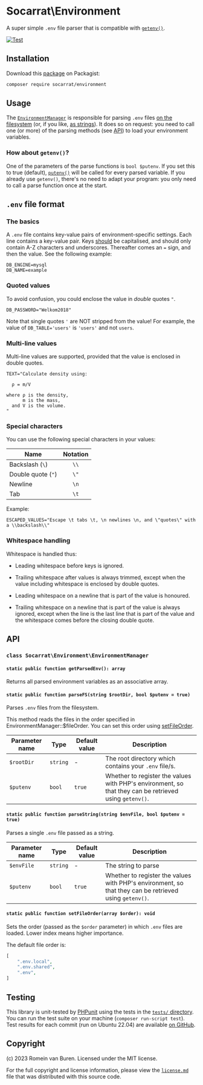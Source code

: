 # Socarrat\Environment

A super simple `.env` file parser that is compatible with [`getenv()`](https://www.php.net/manual/en/function.getenv.php).

[![Test](https://github.com/socarrat-php/environment/actions/workflows/test.yml/badge.svg?event=push)](https://github.com/socarrat-php/environment/actions/workflows/test.yml)

## Installation

Download this [package](https://packagist.org/packages/socarrat/environment) on Packagist:

```sh
composer require socarrat/environment
```

## Usage

The [`EnvironmentManager`](#class-socarratenvironmentenvironmentmanager) is responsible for parsing `.env` files [on the filesystem](#static-public-function-parsefsstring-rootdir-bool-putenv--true) (or, if you like, [as strings](#static-public-function-parsestringstring-envfile-bool-putenv--true)). It does so on request: you need to call one (or more) of the parsing methods (see [API](#api)) to load your environment variables.

### How about `getenv()`?

One of the parameters of the parse functions is `bool $putenv`. If you set this to true (default), [`putenv()`](https://www.php.net/manual/en/function.putenv.php) will be called for every parsed variable. If you already use `getenv()`, there's no need to adapt your program: you only need to call a parse function once at the start.

## `.env` file format

### The basics

A `.env` file contains key-value pairs of environment-specific settings. Each line contains a key-value pair. Keys [should](https://www.rfc-editor.org/rfc/rfc2119#section-3) be capitalised, and should only contain A-Z characters and underscores. Thereafter comes an `=` sign, and then the value. See the following example:

```
DB_ENGINE=mysql
DB_NAME=example
```

### Quoted values

To avoid confusion, you could enclose the value in _double_ quotes `"`.

```
DB_PASSWORD="Welkom2018"
```

Note that single quotes `'` are NOT stripped from the value! For example, the value of `DB_TABLE='users'` is `'users'` and not `users`.

### Multi-line values

Multi-line values are supported, provided that the value is enclosed in double quotes.

```
TEXT="Calculate density using:

  ρ = m/V

where ρ is the density,
      m is the mass,
  and V is the volume.
"
```

### Special characters

You can use the following special characters in your values:

| Name               | Notation |
|--------------------|:--------:|
| Backslash (`\`)    |   `\\`   |
| Double quote (`"`) |   `\"`   |
| Newline            |   `\n`   |
| Tab                |   `\t`   |

Example:

```
ESCAPED_VALUES="Escape \t tabs \t, \n newlines \n, and \"quotes\" with a \\backslash\\"
```

### Whitespace handling

Whitespace is handled thus:

* Leading whitespace before keys is ignored.

* Trailing whitespace after values is always trimmed, except when the value including whitespace is enclosed by double quotes.

* Leading whitespace on a newline that is part of the value is honoured.

* Trailing whitespace on a newline that is part of the value is always ignored, except when the line is the last line that is part of the value and the whitespace comes before the closing double quote.

## API

### `class Socarrat\Environment\EnvironmentManager`

#### `static public function getParsedEnv(): array`

Returns all parsed environment variables as an associative array.

#### `static public function parseFS(string $rootDir, bool $putenv = true)`

Parses `.env` files from the filesystem.

This method reads the files in the order specified in EnvironmentManager::$fileOrder. You can set this order using [setFileOrder](#static-public-function-setfileorderarray-order-void).

| Parameter name | Type      | Default value | Description                                                                                            |
|----------------|-----------|---------------|--------------------------------------------------------------------------------------------------------|
| `$rootDir`     | `string`  | -             | The root directory which contains your `.env` file/s.                                                  |
| `$putenv`      | `bool`    | `true`        | Whether to register the values with PHP's environment, so that they can be retrieved using `getenv()`. |

#### `static public function parseString(string $envFile, bool $putenv = true)`

Parses a single `.env` file passed as a string.

| Parameter name | Type      | Default value | Description                                                                                            |
|----------------|-----------|---------------|--------------------------------------------------------------------------------------------------------|
| `$envFile`     | `string`  | -             | The string to parse                                                                                    |
| `$putenv`      | `bool`    | `true`        | Whether to register the values with PHP's environment, so that they can be retrieved using `getenv()`. |

#### `static public function setFileOrder(array $order): void`

Sets the order (passed as the `$order` parameter) in which `.env` files are loaded. Lower index means higher importance.

The default file order is:

```php
[
	".env.local",
	".env.shared",
	".env",
]
```

## Testing

This library is unit-tested by [PHPunit](https://phpunit.de/) using the tests in the [`tests/` directory](./tests/). You can run the test suite on your machine (`composer run-script test`). Test results for each commit (run on Ubuntu 22.04) are available [on GitHub](https://github.com/socarrat-php/environment/actions/workflows/test.yml).

## Copyright

(c) 2023 Romein van Buren. Licensed under the MIT license.

For the full copyright and license information, please view the [`license.md`](./license.md) file that was distributed with this source code.
